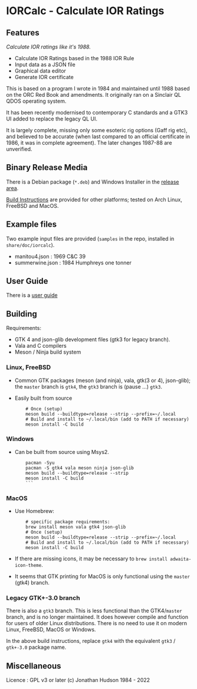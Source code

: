 # IORCalc - Calculate IOR Ratings

## Features

*Calculate IOR ratings like it's 1988.*

* Calculate IOR Ratings based in the 1988 IOR Rule
* Input data as a JSON file
* Graphical data editor
* Generate IOR certificate

This is based on a program I wrote in 1984 and maintained until 1988 based on the ORC Red Book and amendments. It originally ran on a Sinclair QL QDOS operating system.

It has been recently modernised to contemporary C standards and a GTK3 UI added to replace the legacy QL UI.

It is largely complete, missing only some esoteric rig options (Gaff rig etc), and believed to be accurate (when last compared to an official certificate in 1986, it was in complete agreement). The later changes 1987-88 are unverified.

## Binary Release Media

There is a Debian package (`*.deb`) and Windows Installer in the [release area](https://github.com/stronnag/IORCalc/releases).

[Build Instructions](#building) are provided for other platforms; tested on Arch Linux, FreeBSD and MacOS.

## Example files

Two example input files are provided (`samples` in the repo, installed in `share/doc/iorcalc`).

* manitou4.json : 1969 C&C 39
* summerwine.json : 1984 Humphreys one tonner

## User Guide

There is a [user guide](docs/)

## Building

Requirements:

* GTK 4 and json-glib development files (gtk3 for legacy branch).
* Vala and C compilers
* Meson / Ninja build system

### Linux, FreeBSD

* Common GTK packages (meson (and ninja), vala, gtk(3 or 4), json-glib); the `master` branch is `gtk4`, the `gtk3` branch is (pause ...) `gtk3`.

* Easily built from source
    ```
        # Once (setup)
        meson build --buildtype=release --strip --prefix=~/.local
        # Build and install to ~/.local/bin (add to PATH if necessary)
        meson install -C build
   ```
### Windows

* Can be built from source using Msys2.
    ```
        pacman -Syu
        pacman -S gtk4 vala meson ninja json-glib
        meson build --buildtype=release --strip
		meson install -C build
        ```
### MacOS

* Use Homebrew:
    ```
        # specific package requirements:
        brew install meson vala gtk4 json-glib
        # Once (setup)
        meson build --buildtype=release --strip --prefix=~/.local
        # Build and install to ~/.local/bin (add to PATH if necessary)
        meson install -C build
   ```
* If there are missing icons, it may be necessary to `brew install adwaita-icon-theme`.

* It seems that GTK printing for MacOS is only functional using the `master` (gtk4) branch.

### Legacy GTK+-3.0 branch

There is also a `gtk3` branch. This is less functional than the GTK4/`master` branch, and is no longer maintained. It does however compile and function for users of older Linux distributions. There is no need to use it on modern Linux, FreeBSD, MacOS or Windows.

In the above build instructions, replace `gtk4` with the equivalent `gtk3` / `gtk+-3.0` package name.

## Miscellaneous

Licence : GPL v3 or later
(c) Jonathan Hudson 1984 - 2022
